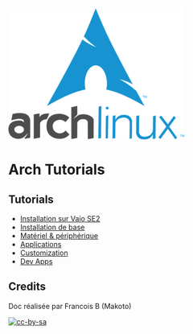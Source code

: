 ![](logo_med.png)

# Arch Tutorials

## Tutorials

- [Installation sur Vaio SE2](install_vaio_se2.md)
- [Installation de base](base_install.md)
- [Matériel & périphérique](matos.md)
- [Applications](apps.md)
- [Customization](customization.md)
- [Dev Apps](dev.md)

## Credits

Doc réalisée par Francois B (Makoto)

[![cc-by-sa](https://i.creativecommons.org/l/by-sa/4.0/88x31.png)](LICENCE.md)